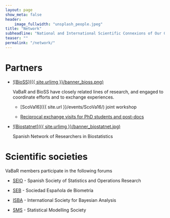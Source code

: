 ```yaml
---
layout: page
show_meta: false
header:
    image_fullwidth: "unsplash_people.jpeg"
title: "Network"
subheadline: "National and International Scientific Connexions of Our Group"
teaser: ""
permalink: "/network/"
---
```



# Partners

  - [![BioSS]({{ site.urlimg }}/banner_bioss.png)](http://www.bioss.ac.uk/)

    VaBaR and BioSS have closely related lines of research, and engaged to coordinate efforts and to exchange experiences.

    - [ScoVa16]({{ site.url }}/events/ScoVa16/) joint workshop

    - [Reciprocal exchange visits for PhD students and post-docs](bioss-exchange)

  - [![Biostatnet]({{ site.urlimg }}/banner_biostatnet.jpg)](http://eio.usc.es/pub/biostatnet/)

    Spanish Network of Researchers in Biostatistics


# Scientific societies

VaBaR members participate in the following forums

- [SEIO](http://seio.es/) - Spanish Society of Statistics and Operations Research

- [SEB](http://www.biometricsociety.net/) - Sociedad Española de Biometría

- [ISBA](http://bayesian.org/) - International Society for Bayesian Analysis

- [SMS](http://www.statmod.org/) - Statistical Modelling Society
